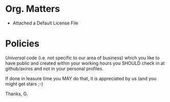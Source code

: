 # Org. Matters

 * Attached a Default License File


# Policies 

*Universal* code (i.e. not specific to our area of business) which you like to have public and created within your working hours you SHOULD check in at github/axiros and not in your personal profiles.

If done in leasure time you MAY do that, it is appreciated by us (and you might get stars ;-)




Thanks,
G.
